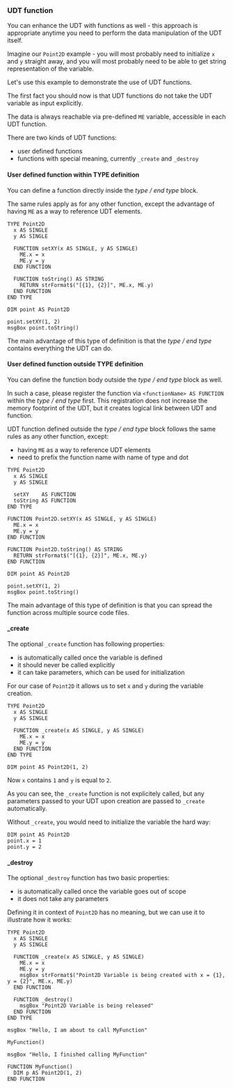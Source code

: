 ### UDT function

You can enhance the UDT with functions as well - this approach is appropriate anytime you need to perform the data manipulation of the UDT itself.

Imagine our `Point2D` example - you will most probably need to initialize `x` and `y` straight away, and you will most probably need to be able to get string representation of the variable.

Let's use this example to demonstrate the use of UDT functions.

The first fact you should now is that UDT functions do not take the UDT variable as input explicitly.

The data is always reachable via pre-defined `ME` variable, accessible in each UDT function.

There are two kinds of UDT functions:
- user defined functions
- functions with special meaning, currently `_create` and `_destroy`

#### User defined function within TYPE definition

You can define a function directly inside the *type / end type* block.

The same rules apply as for any other function, except the advantage of having `ME` as a way to reference UDT elements.

```thinbasic
TYPE Point2D
  x AS SINGLE
  y AS SINGLE
  
  FUNCTION setXY(x AS SINGLE, y AS SINGLE)
    ME.x = x
    ME.y = y
  END FUNCTION
  
  FUNCTION toString() AS STRING
    RETURN strFormat$("[{1}, {2}]", ME.x, ME.y)
  END FUNCTION
END TYPE

DIM point AS Point2D

point.setXY(1, 2)
msgBox point.toString()
``` 

The main advantage of this type of definition is that the *type / end type* contains everything the UDT can do.

#### User defined function outside TYPE definition

You can define the function body outside the *type / end type* block as well.

In such a case, please register the function via `<functionName> AS FUNCTION` within the *type / end type* first. This registration does not increase the memory footprint of the UDT, but it creates logical link between UDT and function.

UDT function defined outside the *type / end type* block follows the same rules as any other function, except:
- having `ME` as a way to reference UDT elements
- need to prefix the function name with name of type and dot

```thinbasic
TYPE Point2D
  x AS SINGLE
  y AS SINGLE

  setXY    AS FUNCTION
  toString AS FUNCTION  
END TYPE

FUNCTION Point2D.setXY(x AS SINGLE, y AS SINGLE)
  ME.x = x
  ME.y = y
END FUNCTION

FUNCTION Point2D.toString() AS STRING
  RETURN strFormat$("[{1}, {2}]", ME.x, ME.y)
END FUNCTION

DIM point AS Point2D

point.setXY(1, 2)
msgBox point.toString()
``` 

The main advantage of this type of definition is that you can spread the function across multiple source code files.
  
#### _create

The optional `_create` function has following properties:
- is automatically called once the variable is defined
- it should never be called explicitly
- it can take parameters, which can be used for initialization

For our case of `Point2D` it allows us to set `x` and `y` during the variable creation.

```thinbasic
TYPE Point2D
  x AS SINGLE
  y AS SINGLE
  
  FUNCTION _create(x AS SINGLE, y AS SINGLE)
    ME.x = x
    ME.y = y
  END FUNCTION
END TYPE

DIM point AS Point2D(1, 2)
```

Now `x` contains `1` and `y` is equal to `2`.

As you can see, the `_create` function is not explicitely called, but any parameters passed to your UDT upon creation are passed to `_create` automatically.

Without `_create`, you would need to initialize the variable the hard way:
```
DIM point AS Point2D
point.x = 1
point.y = 2
```

#### _destroy 

The optional `_destroy` function has two basic properties:
- is automatically called once the variable goes out of scope
- it does not take any parameters 

Defining it in context of `Point2D` has no meaning, but we can use it to illustrate how it works:

```
TYPE Point2D
  x AS SINGLE
  y AS SINGLE
  
  FUNCTION _create(x AS SINGLE, y AS SINGLE)
    ME.x = x
    ME.y = y
    msgBox strFormat$("Point2D Variable is being created with x = {1}, y = {2}", ME.x, ME.y)
  END FUNCTION
  
  FUNCTION _destroy()
    msgBox "Point2D Variable is being released"
  END FUNCTION  
END TYPE

msgBox "Hello, I am about to call MyFunction"

MyFunction()

msgBox "Hello, I finished calling MyFunction"

FUNCTION MyFunction()
  DIM p AS Point2D(1, 2)
END FUNCTION
```
